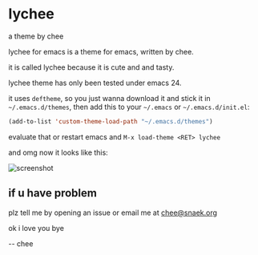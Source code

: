 # lychee
a theme by chee

lychee for emacs is a theme for emacs, written by chee.

it is called lychee because it is cute and and tasty.

lychee theme has only been tested under emacs 24.

it uses `deftheme`, so you just wanna download it and stick it in `~/.emacs.d/themes`, then add this to your `~/.emacs` or `~/.emacs.d/init.el`:

```lisp
(add-to-list 'custom-theme-load-path "~/.emacs.d/themes")
```

evaluate that or restart emacs and `M-x load-theme <RET> lychee`

and omg now it looks like this:

![screenshot]('https://snaek.org/resources/lychee.png')

## if u have problem
plz tell me by opening an issue or email me at chee@snaek.org

ok i love you bye


-- chee